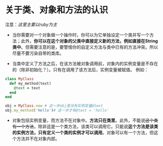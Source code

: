 # 关于类、对象和方法的认识

注意：*这里主要以ruby为主*

- 当你需要对一个对象做一个操作时，你可以为它单独设定一个类并写一个方法；此外，**你可以在这个对象的父类中直接定义新的方法，例如直接在String类中**。但需要注意的是，要警惕你的自定义方法与类中已有的方法冲突。所以尽量不要污染自带的类库。

- 当类中定义了方法之后，在该方法被对象调用前，对象内的实例变量是不存在的（除非初始化？）。只有在调用了该方法后，实例变量被赋值。
例如：

```ruby
class MyClass
  def my_method(text)
    @text = text
  end
end

obj = MyClass.new # 这一步obj里没有实例变量@text
obj.my_method('Hello')# 这一步才有@text = 'hello'

```

- 对象包括实例变量，而方法不在对象中。**方法只在类里**。此外，不能说~~这个类有一个方法~~，除非这是一个类方法，该类可以调用它。只能说**这个方法是该类的实例方法，只有定义一个类的实例才可以调用**。对象可以有一个方法，但这个方法并不在对象内部。
